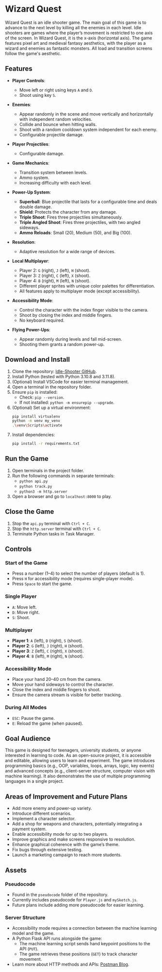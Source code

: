 # Wizard Quest

Wizard Quest is an idle shooter game. The main goal of this game is to advance to the next level by killing all the enemies in each level. Idle shooters are games where the player’s movement is restricted to one axis of the screen. In Wizard Quest, it is the x-axis (horizontal axis). The game features pixel art and medieval fantasy aesthetics, with the player as a wizard and enemies as fantastic monsters. All load and transition screens follow the game's aesthetic.

## Features

- **Player Controls**:
	- Move left or right using keys `A` and `D`.
	- Shoot using key `S`.

- **Enemies**:
	- Appear randomly in the scene and move vertically and horizontally with independent random velocities.
	- Collide and bounce when hitting walls.
	- Shoot with a random cooldown system independent for each enemy.
	- Configurable projectile damage.

- **Player Projectiles**:
	- Configurable damage.

- **Game Mechanics**:
	- Transition system between levels.
	- Ammo system.
	- Increasing difficulty with each level.

- **Power-Up System**:
	- **Superball**: Blue projectile that lasts for a configurable time and deals double damage.
	- **Shield**: Protects the character from any damage.
	- **Triple Shoot**: Fires three projectiles simultaneously.
	- **Triple Angled Shoot**: Fires three projectiles, with two angled sideways.
	- **Ammo Reloads**: Small (20), Medium (50), and Big (100).

- **Resolution**:
	- Adaptive resolution for a wide range of devices.

- **Local Multiplayer**:
	- Player 2: `G` (right), `J` (left), `H` (shoot).
	- Player 3: `Z` (right), `C` (left), `X` (shoot).
	- Player 4: `B` (right), `M` (left), `N` (shoot).
	- Different player sprites with unique color palettes for differentiation.
	- All features apply to multiplayer mode (except accessibility).

- **Accessibility Mode**:
	- Control the character with the index finger visible to the camera.
	- Shoot by closing the index and middle fingers.
	- No keyboard required.

- **Flying Power-Ups**:
	- Appear randomly during levels and fall mid-screen.
	- Shooting them grants a random power-up.

## Download and Install

1. Clone the repository: [Idle-Shooter GitHub](https://github.com/RaulRv007/Idle-Shooter.git).
2. Install Python (tested with Python 3.10.8 and 3.11.8).
3. (Optional) Install VSCode for easier terminal management.
4. Open a terminal in the repository folder.
5. Ensure `pip` is installed:
	 - Check: `pip --version`.
	 - If not installed: `python -m ensurepip --upgrade`.
6. (Optional) Set up a virtual environment:
	 ```bash
	 pip install virtualenv
	 python -m venv my_venv
	 .\venv\Scripts\activate
	 ```
7. Install dependencies:
	 ```bash
	 pip install -r requirements.txt
	 ```

## Run the Game

1. Open terminals in the project folder.
2. Run the following commands in separate terminals:
	 - `python api.py`
	 - `python track.py`
	 - `python3 -m http.server`
3. Open a browser and go to `localhost:8000` to play.

## Close the Game

1. Stop the `api.py` terminal with `Ctrl + C`.
2. Stop the `http.server` terminal with `Ctrl + C`.
3. Terminate Python tasks in Task Manager.

## Controls

### Start of the Game
- Press a number (1–4) to select the number of players (default is 1).
- Press `H` for accessibility mode (requires single-player mode).
- Press `Space` to start the game.

### Single Player
- `A`: Move left.
- `D`: Move right.
- `S`: Shoot.

### Multiplayer
- **Player 1**: `A` (left), `D` (right), `S` (shoot).
- **Player 2**: `G` (left), `J` (right), `H` (shoot).
- **Player 3**: `Z` (left), `C` (right), `X` (shoot).
- **Player 4**: `B` (left), `M` (right), `N` (shoot).

### Accessibility Mode
- Place your hand 20–40 cm from the camera.
- Move your hand sideways to control the character.
- Close the index and middle fingers to shoot.
- Ensure the camera stream is visible for better tracking.

### During All Modes
- `ESC`: Pause the game.
- `E`: Reload the game (when paused).

## Goal Audience

This game is designed for teenagers, university students, or anyone interested in learning to code. As an open-source project, it is accessible and editable, allowing users to learn and experiment. The game introduces programming basics (e.g., OOP, variables, loops, arrays, logic, key events) and advanced concepts (e.g., client-server structure, computer vision with machine learning). It also demonstrates the use of multiple programming languages in a single project.

## Areas of Improvement and Future Plans

- Add more enemy and power-up variety.
- Introduce different scenarios.
- Implement a character selector.
- Add a shop for weapons and characters, potentially integrating a payment system.
- Enable accessibility mode for up to two players.
- Improve graphics and make screens responsive to resolution.
- Enhance graphical coherence with the game’s theme.
- Fix bugs through extensive testing.
- Launch a marketing campaign to reach more students.

## Assets

### Pseudocode
- Found in the `pseudocode` folder of the repository.
- Currently includes pseudocode for `Player.js` and `mySketch.js`.
- Future plans include adding more pseudocode for easier learning.

### Server Structure
- Accessibility mode requires a connection between the machine learning model and the game.
- A Python Flask API runs alongside the game:
	- The machine learning script sends hand keypoint positions to the API (`PUT`).
	- The game retrieves these positions (`GET`) to track character movement.
- Learn more about HTTP methods and APIs: [Postman Blog](https://blog.postman.com/what-are-http-methods/).
